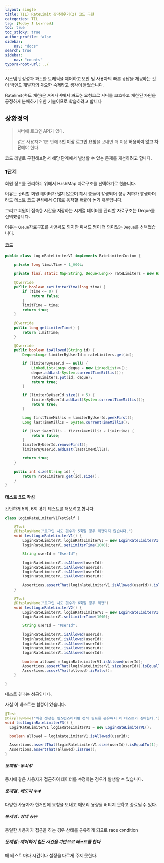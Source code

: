```yaml
---
layout: single
title: TIL) RateLimit 감각깨우기(2) 코드 구현
categories: TIL
tag: [Today I Learned]
toc: true
toc_sticky: true
author_profile: false
sidebar:
    nav: "docs"
search: true
sidebar:
    nav: "counts"
typora-root-url: ../
---
```


시스템 안정성과 과도한 트레픽을 제어하고 보안 및 사용자의 빠른 응답을 제공하는 것이 백엔드 개발자의 중요한 숙제라고 생각이 들었습니다.

Ratelimit(속도 제한)은 API서버에서 과도한 요청으로 서버를 보호하고 제한된 자원을 공정하게 분배하기 위한 기술이므로 학습하려고 합니다.

## 상황정의

> 서버에 로그인 API가 있다.
>
> 같은 사용자가 1분 안에 **5번 이상 로그인 요청**을 보내면 더 이상 **허용하지 않고 차단**해야 한다.

코드 레벨로 구현해보면서 해당 단계에서 발생할 수 있는 문제를 개선하려고 합니다.



### 1단계

회원 정보를 관리하기 위해서 HashMap 자료구조를 선택하기로 했습니다.

이유는 관리할 회원 데이터가 많지 않으며 해시 충돌이 발생되어 성능 저하가 발생하더라도 테스트 코드 환경에서 O(1)로 동작할 확률이 높기 때문입니다.

그리고 회원이 접속한 시간을 저장하는 시계열 데이터를 관리할 자료구조는 Deque를 선택했습니다.

이유는 `Queue`자료구조를 사용해도 되지만 메서드 명이 더 의미있는 `Deque`를 선택했습니다.



#### 코드

```java
public class LoginRateLimiterV1 implements RateLimiterCustom {

	private long limitTime = 1_000L;

	private final static Map<String, Deque<Long>> rateLimiters = new HashMap<>();

	@Override
	public boolean setLimiterTime(long time) {
		if (time <= 0) {
			return false;
		}
		limitTime = time;
		return true;
	}

	@Override
	public long getLimiterTime() {
		return limitTime;
	}

	@Override
	public boolean isAllowed(String id) {
		Deque<Long> limiterByUserId = rateLimiters.get(id);

		if (limiterByUserId == null) {
			LinkedList<Long> deque = new LinkedList<>();
			deque.addLast(System.currentTimeMillis());
			rateLimiters.put(id, deque);
			return true;
		}

		if (limiterByUserId.size() < 5) {
			limiterByUserId.addLast(System.currentTimeMillis());
			return true;
		}

		Long firstTimeMillis = limiterByUserId.peekFirst();
		Long lastTimeMillis = System.currentTimeMillis();

		if (lastTimeMillis - firstTimeMillis < limitTime) {
			return false;
		}
		limiterByUserId.removeFirst();
		limiterByUserId.addLast(lastTimeMillis);

		return true;
	}

	public int size(String id) {
		return rateLimiters.get(id).size();
	}
}
```

#### 테스트 코드 작성

간단하게 5회, 6회 경계 테스트를 해보려고 합니다.

```java
class LoginRateLimiterV1TestSelf {

	@Test
	@DisplayName("로그인 시도 횟수가 5회일 경우 제한되지 않습니다.")
	void testLoginRateLimiterV1() {
		LoginRateLimiterV1 loginRateLimiterV1 = new LoginRateLimiterV1();
		loginRateLimiterV1.setLimiterTime(1000);

		String userId = "UserId";

		loginRateLimiterV1.isAllowed(userId);
		loginRateLimiterV1.isAllowed(userId);
		loginRateLimiterV1.isAllowed(userId);
		loginRateLimiterV1.isAllowed(userId);

		Assertions.assertThat(loginRateLimiterV1.isAllowed(userId)).isTrue();
	}

	@Test
	@DisplayName("로그인 시도 횟수가 6회일 경우 제한")
	void testLoginRateLimiterV2() {
		LoginRateLimiterV1 loginRateLimiterV1 = new LoginRateLimiterV1();
		loginRateLimiterV1.setLimiterTime(1000);

		String userId = "UserId";

		loginRateLimiterV1.isAllowed(userId);
		loginRateLimiterV1.isAllowed(userId);
		loginRateLimiterV1.isAllowed(userId);
		loginRateLimiterV1.isAllowed(userId);
		loginRateLimiterV1.isAllowed(userId);

		boolean allowed = loginRateLimiterV1.isAllowed(userId);
		Assertions.assertThat(loginRateLimiterV1.size(userId)).isEqualTo(5);
		Assertions.assertThat(allowed).isFalse();
	}

}
```

테스트 결과는 성공입니다.

사실 이 테스트는 함정이 있습니다.

```java
@Test
@DisplayName("처음 생성한 인스턴스이지만 정적 필드를 공유해서 이 테스트가 실패한다.")
void testLoginRateLimiterV3() {
  LoginRateLimiterV1 loginRateLimiterV1 = new LoginRateLimiterV1();

  boolean allowed = loginRateLimiterV1.isAllowed(userId);

  Assertions.assertThat(loginRateLimiterV1.size(userId)).isEqualTo(1);
  Assertions.assertThat(allowed).isTrue();
}
```





##### 문제점 : 동시성

동시에 같은 사용자가 접근하여 데이터를 수정하는 경우가 발생할 수 있습니다.

##### 문제점 : 메모리 누수

다양한 사용자가 한꺼번에 요청을 보내고 메모리 용량을 버티지 못하고 종료될 수 있다.

##### 문제점 : 상태 공유

동일한 사용자가 접근을 하는 경우 상태를 공유하게 되므로 race condition

##### 문제점 : 제어하기 힘든 시간을 기반으로 테스트를 한다

매 테스트 마다 시간이나 설정을 다르게 주지 못한다.







